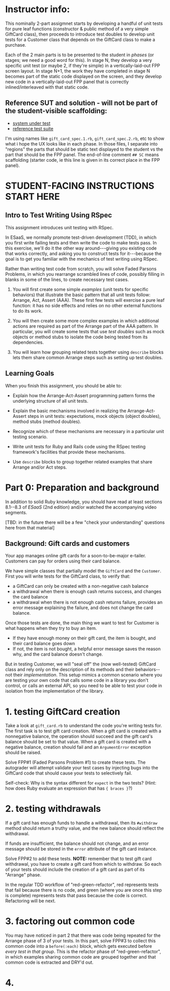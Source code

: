 # Instructor info:

This nominally 2-part assigmnet starts by developing a handful of unit
tests for pure leaf functions (constructor & public method of a very
simple GiftCard class), then proceeds to introduce test doubles to
develop unit tests for a Customer class that depends on the GiftCard
class to make a purchase.

Each of the 2 main parts is to be presented to the student in _phases_
(or stages; we need a good word for this).  In stage N, they develop a
very specific unit test (or maybe 2, if they're simple) in a
vertically-laid-out FPP screen layout.  In stage
N+1, the work they have completed in stage N becomes part of the
static code displayed on the screen, and they develop new code in a
vertically-laid-out FPP panel that is correctly inlined/interleaved
with that static code.

## Reference SUT and solution - will not be part of the student-visible scaffolding:

* [system under test](questions/giftcard-example/gift_card.rb)
* [reference test suite](questions/giftcard-example/gift_card_spec.rb)

I'm using names like `gift_card_spec.1.rb`, `gift_card_spec.2.rb`, etc
to show what i hope the UX looks like in each phase.  In those files,
I separate into "regions" the parts that should be static text
displayed to the student vs the part that should be the FPP panel.
The end-of-line comment `## SC` means scaffolding (starter code, ie
this line is given in its correct place in the FPP panel).

# STUDENT-FACING INSTRUCTIONS START HERE

## Intro to Test Writing Using RSpec

This assignment introduces unit testing with RSpec.  

In ESaaS, we normally promote test-driven development (TDD), in
which you first write failing tests and then write the code to make
tests pass.  In this exercise, we'll do it the other way
around---giving you existing code that works correctly, and asking you
to construct tests for it---because the goal is to get you familiar
with the mechanics of test 
writing using RSpec.

Rather than
writing test code from scratch, you will solve Faded Parsons Problems, in
which you rearrange scrambled lines of code, possibly filling  in
blanks in some of the lines, to create necessary test cases.

1) You will first create some simple _examples_ (unit tests for
specific behaviors)  that illustrate the basic
pattern that all unit tests follow: Arrange, 
Act, Assert (AAA).  These first few tests will exercise a pure leaf
function: it has no side effects and relies on no other external
functions to do its work.

2) You will then create some more complex examples
 in which additional actions are required as part of the
Arrange part of the AAA pattern.
In particular, you will create some tests that use _test doubles_ such as
mock objects or method stubs 
to isolate the code being tested from its dependencies.

3) You will learn how grouping related tests together using 
`describe` blocks lets them 
share common Arrange steps such as setting up test doubles.

## Learning Goals

When you finish this assignment, you should be able to:

* Explain how the Arrange-Act-Assert programming pattern 
forms the underlying structure of all unit tests.

* Explain the basic mechanisms involved in realizing the
Arrange-Act-Assert steps in unit tests: expectations,
mock objects (object doubles), method stubs (method doubles).

* Recognize which of these mechanisms are necessary in a particular
unit testing scenario.

* Write unit tests for Ruby and Rails code using the RSpec testing
framework's facilities that provide these mechanisms.

* Use `describe` blocks to group together related examples that share
Arrange and/or Act steps.

# Part 0: Preparation and background

In addition to solid Ruby knowledge, you should have read at least
sections 8.1--8.3 of _ESaaS_ (2nd 
edition) and/or watched the accompanying video segments.

[TBD: in the future there will be a few "check your understanding"
questions here from that material]


## Background: Gift cards and customers

Your app manages online gift cards for a soon-to-be-major e-tailer.
Customers can pay for orders using their card
balance. 

We have simple classes that partially model the `GiftCard` and the `Customer`.  First you
will write tests for the GiftCard class, to verify that:

* a GiftCard can only be created with a non-negative cash balance
* a withdrawal when there is enough cash returns success, and changes
the card balance
* a withdrawal when there is not enough cash returns failure, provides
an error message explaining the failure, and does not change the card balance.

Once those tests are done, the main thing we want to test for Customer is what happens when they
try to buy an item.  

* If they have enough money on their gift card, the item is bought, and their card
balance goes down
* If not, the item is not bought, a helpful error message saves the
reason why, and the card balance doesn't change.

But in testing Customer, we will "seal off" the (now well-tested) GiftCard class
and rely only on the description
of its methods and their behaviors-- not their _implementation_.
This setup mimics a common scenario where you are testing your own
code that calls some code in a library you don't control,
or calls an external API,
so you need to be able to
test your code in isolation from the implementation of the library.



# 1. testing GiftCard creation

Take a look at `gift_card.rb` to understand the code you're writing
tests for.  The first task is to test gift card creation.  When a gift
card is created with a nonnegative balance, the operation should succeed
and the gift card's balance should be set to that value.  When a gift
card is created with a negative balance, creation should fail and an
`ArgumentError` exception should be raised.

Solve FPP#1 (Faded Parsons Problem #1) to create these tests.  The
autograder will attempt validate your test cases by injecting bugs
into the GiftCard code that should cause your tests to selectively
fail.

Self-check: Why is the syntax different for `expect` in the two tests?
(Hint: how does Ruby evaluate an expression that has `{ braces }`?)

# 2. testing withdrawals

If a gift card has enough funds to handle a withdrawal, then its
`#withdraw` method should return a truthy value, and the new balance
should reflect the withdrawal.

If funds are insufficient, the balance should not change, and an error
message should be stored in the `error` attribute of the gift card
instance.

Solve FPP#2 to add these tests.  **NOTE:** remember that to test gift
card withdrawal, you have to create a gift card from which to
withdraw.  So each of your tests should include the creation of a gift
card as part of its "Arrange" phase.

In the regular TDD workflow of "red-green-refactor", red represents
tests that fail because there is no code, and green (where you are
once this step is complete) represents tests that pass because the
code is correct.  Refactoring will be next.


# 3. factoring out common code

You may have noticed in part 2 that there was code being repeated for
the Arrange phase of 3 of your tests.  In this part, solve FPP#3 to
collect this common code into a `before(:each)` block, which gets
executed before _every test in that group_.  This is the refactor
phase of "red-green-refactor", in which examples sharing common code
are grouped together and that common code is extracted and DRY'd out.

# 4. 

